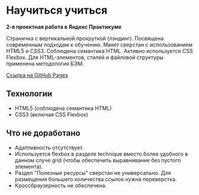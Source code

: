 # Научиться учиться
**2-я проектная работа в Яндекс Практикуме**

Страничка с вертикальной прокруткой (лэндинг). Посвящена современным подходам к обучению.
Макет сверстан с использованием HTML5 и CSS3. Соблюдена семантика HTML. Активно используется CSS Flexbox. Для HTML-элементов, стилей и файловой структуры применена методология БЭМ.

[Ссылка на GitHub Pages](https://nkvasov.github.io/how-to-learn/)

## Технологии
* HTML5 (соблюдена семантика HTML)
* CSS3 (включая CSS Flexbox)

## Что не доработано
* Адаптивность отсутствует.
* Используется flexbox в разделе technique вместо более удобного в данном случе grid (чтобы обеспечить выравнивание без пустого элемента).
* Раздел "Полезные ресурсы" сверстан не универсально. Для размещения большего количества ссылок нужна переверстка.
* Кроссбраузерность не обеспечена.
